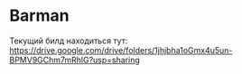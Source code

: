 # Barman
Текущий билд находиться тут: https://drive.google.com/drive/folders/1jhjbha1oGmx4u5un-BPMV9GChm7mRhlG?usp=sharing
